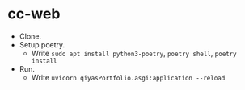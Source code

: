 # cc-web

- Clone.
- Setup poetry.
  - Write ```sudo apt install python3-poetry```, ```poetry shell```, ```poetry install```
- Run.
  - Write ```uvicorn qiyasPortfolio.asgi:application --reload```
